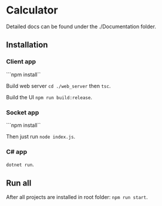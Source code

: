# Calculator

Detailed docs can be found under the ./Documentation folder.

## Installation

### Client app

```npm install``

Build web server ```cd ./web_server``` then ```tsc```.

Build the UI ```npm run build:release```.

### Socket app

```npm install``

Then just run ```node index.js```.

### C# app

```dotnet run```.

## Run all

After all projects are installed in root folder: ```npm run start```.